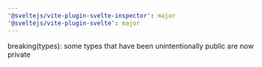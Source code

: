 ```yaml
---
'@sveltejs/vite-plugin-svelte-inspector': major
'@sveltejs/vite-plugin-svelte': major
---
```


breaking(types): some types that have been unintentionally public are now private
